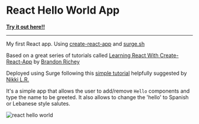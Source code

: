 # React Hello World App
[**Try it out here!!**](http://react-hello-world-app.surge.sh/ "http://react-hello-world-app.surge.sh/")

------------------

My first React app.
Using [create-react-app](https://github.com/facebook/create-react-app) and [surge.sh](https://surge.sh/)

Based on a great series of tutorials called [Learning React With Create-React-App](https://medium.com/in-the-weeds/learning-react-with-create-react-app-part-1-a12e1833fdc) by [Brandon Richey](https://twitter.com/diamondgfx)

Deployed using Surge following this [simple tutorial](https://medium.freecodecamp.org/surge-vs-github-pages-deploying-a-create-react-app-project-c0ecbf317089 "Surge VS GitHub Pages: How to deploy a create-react-app project") helpfully suggested by [Nikki L.R.](https://twitter.com/nikkilr88)

It's a simple app that allows the user to add/remove `Hello` components and type the name to be greeted. It also allows to change the 'hello' to Spanish or Lebanese style salutes.

![react hello world](https://user-images.githubusercontent.com/29199184/35485125-12699924-045b-11e8-9ad0-3a3456e9578e.gif)

